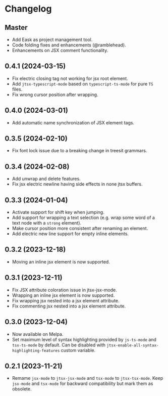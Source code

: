 <!-- markdownlint-disable MD001 MD013 -->

# Changelog

## Master

* Add Eask as project management tool.
* Code folding fixes and enhancements (@ramblehead).
* Enhancements on JSX comment functionality.

## 0.4.1 (2024-03-15)

* Fix electric closing tag not working for jsx root element.
* Add `jtsx-typescript-mode` based on `typescript-ts-mode` for pure `TS` files.
* Fix wrong cursor position after wrapping.

## 0.4.0 (2024-03-01)

* Add automatic name synchronization of JSX element tags.

## 0.3.5 (2024-02-10)

* Fix font lock issue due to a breaking change in treesit grammars.

## 0.3.4 (2024-02-08)

* Add unwrap and delete features.
* Fix jsx electric newline having side effects in none jtsx buffers.

## 0.3.3 (2024-01-04)

* Activate support for shift key when jumping.
* Add support for wrapping a text selection (e.g. wrap some word of a text node with a `strong` element).
* Make cursor position more consistent after renaming an element.
* Add electric new line support for empty inline elements.

## 0.3.2 (2023-12-18)

* Moving an inline jsx element is now supported.

## 0.3.1 (2023-12-11)

* Fix JSX attribute coloration issue in jtsx-jsx-mode.
* Wrapping an inline jsx element is now supported.
* Fix wrapping jsx nested into a jsx element attribute.
* Fix commenting jsx nested into a jsx element attribute.

## 0.3.0 (2023-12-04)

* Now available on Melpa.
* Set maximum level of syntax highlighting provided by `js-ts-mode` and `tsx-ts-mode` by default. Can be disabled with `jtsx-enable-all-syntax-highlighting-features` custom variable.

## 0.2.1 (2023-11-21)

* Remame `jsx-mode` to `jtsx-jsx-mode` and `tsx-mode` to `jtsx-tsx-mode`. Keep `jsx-mode` and `tsx-mode` for backward compatibility but mark them as obsolete.
